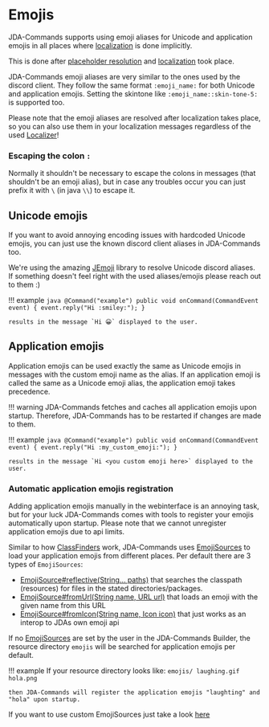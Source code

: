 # Emojis
JDA-Commands supports using emoji aliases for Unicode and application emojis in all places where [localization](localization.md#implicit-localization) is done implicitly.

This is done after [placeholder resolution](placeholder.md) and [localization](localization.md) took place.

JDA-Commands emoji aliases are very similar to the ones used by the discord client. 
They follow the same format `:emoji_name:` for both Unicode and application emojis. 
Setting the skintone like `:emoji_name::skin-tone-5:` is supported too.

Please note that the emoji aliases are resolved after localization takes place, so you can also use them in your
localization messages regardless of the used [Localizer](https://kaktushose.github.io/jda-commands/javadocs/4/io.github.kaktushose.jda.commands.core/com/github/kaktushose/jda/commands/i18n/Localizer.html)!

### Escaping the colon `:`
Normally it shouldn't be necessary to escape the colons in messages (that shouldn't be an emoji alias), but in case any troubles occur you can
just prefix it with `\` (in java `\\`) to escape it.

## Unicode emojis
If you want to avoid annoying encoding issues with hardcoded Unicode emojis, you can just use the known discord
client aliases in JDA-Commands too.

We're using the amazing [JEmoji](https://github.com/felldo/jemoji) library to resolve Unicode discord aliases. 
If something doesn't feel right with the used aliases/emojis please reach out to them :)

!!! example
    ```java
    @Command("example")
    public void onCommand(CommandEvent event) {
        event.reply("Hi :smiley:");
    }
    ```
    
    results in the message `Hi 😀` displayed to the user.

## Application emojis
Application emojis can be used exactly the same as Unicode emojis in messages with the custom emoji name as the alias.
If an application emoji is called the same as a Unicode emoji alias, the application emoji takes precedence.

!!! warning
    JDA-Commands fetches and caches all application emojis upon startup. Therefore, JDA-Commands has to be restarted
    if changes are made to them.

!!! example
    ```java
    @Command("example")
    public void onCommand(CommandEvent event) {
        event.reply("Hi :my_custom_emoji:");
    }
    ```

    results in the message `Hi <you custom emoji here>` displayed to the user.

### Automatic application emojis registration
Adding application emojis manually in the webinterface is an annoying task, but for your luck JDA-Commands comes with tools
to register your emojis automatically upon startup. Please note that we cannot unregister application emojis due to api limits. 

Similar to how [ClassFinders](../misc/reflection.md#classfinder) work, JDA-Commands uses [EmojiSources](../misc/reflection.md#emojisource)
to load your application emojis from different places. Per default there are 3 types of `EmojiSources`:

- [EmojiSource#reflective(String... paths)](https://kaktushose.github.io/jda-commands/javadocs/4/io.github.kaktushose.jda.commands.core/com/github/kaktushose/jda/commands/message/emoji/EmojiSource.html#reflective(java.lang.String...))
  that searches the classpath (resources) for files in the stated directories/packages.
- [EmojiSource#fromUrl(String name, URL url)](https://kaktushose.github.io/jda-commands/javadocs/4/io.github.kaktushose.jda.commands.core/com/github/kaktushose/jda/commands/message/emoji/EmojiSource.html#fromUrl(java.langString,java.net.URL))
  that loads an emoji with the given name from this URL
- [EmojiSource#fromIcon(String name, Icon icon)](https://kaktushose.github.io/jda-commands/javadocs/4/io.github.kaktushose.jda.commands.core/com/github/kaktushose/jda/commands/message/emoji/EmojiSource.html#fromIcon(java.lang.String,net.dv8tion.jda.api.entities.Icon))
  that just works as an interop to JDAs own emoji api

If no [EmojiSources](../misc/reflection.md#emojisource) are set by the user in the JDA-Commands Builder, the resource directory `emojis` will be searched for application emojis per default.

!!! example
    If your resource directory looks like:
    ```
    emojis/
        laughing.gif
        hola.png
    ```
    
    then JDA-Commands will register the application emojis "laughting" and "hola" upon startup.

If you want to use custom EmojiSources just take a look [here](../misc/reflection.md#emojisource)
    